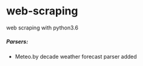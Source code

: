 # web-scraping
web scraping with python3.6

##### Parsers:

* Meteo.by decade weather forecast parser added 